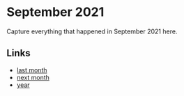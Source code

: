 # September 2021

Capture everything that happened in September 2021 here.

## Links
- [last month](calendar/months/2021-08.md)
- [next month](calendar/months/2021-10.md)
- [year](calendar/years/2021.md)